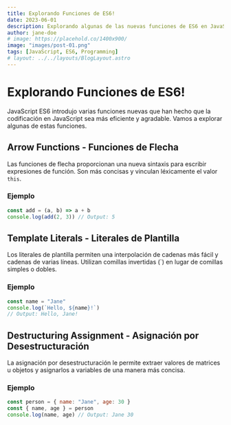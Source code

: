 ```yaml
---
title: Explorando Funciones de ES6!
date: 2023-06-01
description: Explorando algunas de las nuevas funciones de ES6 en JavaScript.
author: jane-doe
# image: https://placehold.co/1400x900/
image: "images/post-01.png"
tags: [JavaScript, ES6, Programming]
# layout: ../../layouts/BlogLayout.astro
---
```


# Explorando Funciones de ES6!

JavaScript ES6 introdujo varias funciones nuevas que han hecho que la codificación en JavaScript sea más eficiente y agradable. Vamos a explorar algunas de estas funciones.

## Arrow **Functions** - Funciones de Flecha

Las funciones de flecha proporcionan una nueva sintaxis para escribir expresiones de función. Son más concisas y vinculan léxicamente el valor `this`.

### Ejemplo

```javascript
const add = (a, b) => a + b
console.log(add(2, 3)) // Output: 5
```

## Template Literals - Literales de Plantilla

Los literales de plantilla permiten una interpolación de cadenas más fácil y cadenas de varias líneas. Utilizan comillas invertidas (\`) en lugar de comillas simples o dobles.

### Ejemplo

```javascript
const name = "Jane"
console.log(`Hello, ${name}!`)
// Output: Hello, Jane!
```

## Destructuring Assignment - Asignación por Desestructuración

La asignación por desestructuración le permite extraer valores de matrices u objetos y asignarlos a variables de una manera más concisa.

### Ejemplo

```javascript
const person = { name: "Jane", age: 30 }
const { name, age } = person
console.log(name, age) // Output: Jane 30
```
